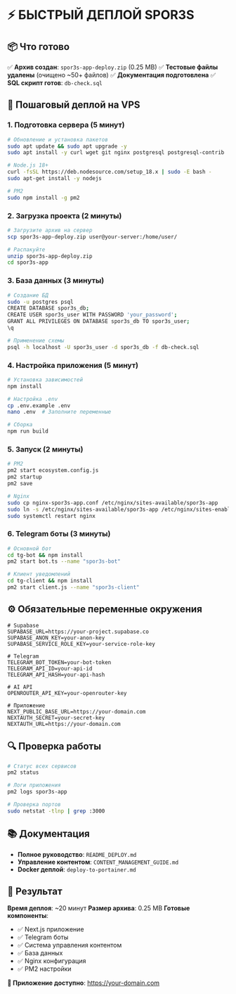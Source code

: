 # ⚡ БЫСТРЫЙ ДЕПЛОЙ SPOR3S

## 📦 Что готово

✅ **Архив создан**: `spor3s-app-deploy.zip` (0.25 MB)
✅ **Тестовые файлы удалены** (очищено ~50+ файлов)
✅ **Документация подготовлена**
✅ **SQL скрипт готов**: `db-check.sql`

## 🚀 Пошаговый деплой на VPS

### 1. Подготовка сервера (5 минут)
```bash
# Обновление и установка пакетов
sudo apt update && sudo apt upgrade -y
sudo apt install -y curl wget git nginx postgresql postgresql-contrib

# Node.js 18+
curl -fsSL https://deb.nodesource.com/setup_18.x | sudo -E bash -
sudo apt-get install -y nodejs

# PM2
sudo npm install -g pm2
```

### 2. Загрузка проекта (2 минуты)
```bash
# Загрузите архив на сервер
scp spor3s-app-deploy.zip user@your-server:/home/user/

# Распакуйте
unzip spor3s-app-deploy.zip
cd spor3s-app
```

### 3. База данных (3 минуты)
```bash
# Создание БД
sudo -u postgres psql
CREATE DATABASE spor3s_db;
CREATE USER spor3s_user WITH PASSWORD 'your_password';
GRANT ALL PRIVILEGES ON DATABASE spor3s_db TO spor3s_user;
\q

# Применение схемы
psql -h localhost -U spor3s_user -d spor3s_db -f db-check.sql
```

### 4. Настройка приложения (5 минут)
```bash
# Установка зависимостей
npm install

# Настройка .env
cp .env.example .env
nano .env  # Заполните переменные

# Сборка
npm run build
```

### 5. Запуск (2 минуты)
```bash
# PM2
pm2 start ecosystem.config.js
pm2 startup
pm2 save

# Nginx
sudo cp nginx-spor3s-app.conf /etc/nginx/sites-available/spor3s-app
sudo ln -s /etc/nginx/sites-available/spor3s-app /etc/nginx/sites-enabled/
sudo systemctl restart nginx
```

### 6. Telegram боты (3 минуты)
```bash
# Основной бот
cd tg-bot && npm install
pm2 start bot.ts --name "spor3s-bot"

# Клиент уведомлений
cd tg-client && npm install
pm2 start client.js --name "spor3s-client"
```

## ⚙️ Обязательные переменные окружения

```env
# Supabase
SUPABASE_URL=https://your-project.supabase.co
SUPABASE_ANON_KEY=your-anon-key
SUPABASE_SERVICE_ROLE_KEY=your-service-role-key

# Telegram
TELEGRAM_BOT_TOKEN=your-bot-token
TELEGRAM_API_ID=your-api-id
TELEGRAM_API_HASH=your-api-hash

# AI API
OPENROUTER_API_KEY=your-openrouter-key

# Приложение
NEXT_PUBLIC_BASE_URL=https://your-domain.com
NEXTAUTH_SECRET=your-secret-key
NEXTAUTH_URL=https://your-domain.com
```

## 🔍 Проверка работы

```bash
# Статус всех сервисов
pm2 status

# Логи приложения
pm2 logs spor3s-app

# Проверка портов
sudo netstat -tlnp | grep :3000
```

## 📚 Документация

- **Полное руководство**: `README_DEPLOY.md`
- **Управление контентом**: `CONTENT_MANAGEMENT_GUIDE.md`
- **Docker деплой**: `deploy-to-portainer.md`

## 🎯 Результат

**Время деплоя**: ~20 минут
**Размер архива**: 0.25 MB
**Готовые компоненты**:
- ✅ Next.js приложение
- ✅ Telegram боты
- ✅ Система управления контентом
- ✅ База данных
- ✅ Nginx конфигурация
- ✅ PM2 настройки

**🎉 Приложение доступно**: https://your-domain.com
